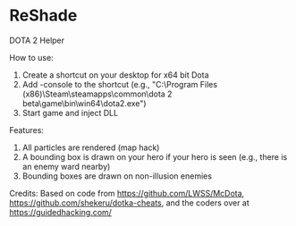 # ReShade
DOTA 2 Helper

How to use:

1. Create a shortcut on your desktop for x64 bit Dota
2. Add -console to the shortcut (e.g., "C:\Program Files (x86)\Steam\steamapps\common\dota 2 beta\game\bin\win64\dota2.exe")
3. Start game and inject DLL


Features:

1) All particles are rendered (map hack)
2) A bounding box is drawn on your hero if your hero is seen (e.g., there is an enemy ward nearby)
3) Bounding boxes are drawn on non-illusion enemies

Credits: Based on code from https://github.com/LWSS/McDota, https://github.com/shekeru/dotka-cheats, and the coders over at https://guidedhacking.com/
